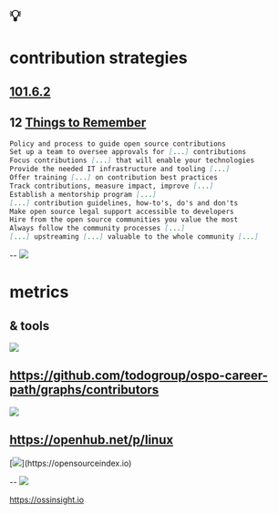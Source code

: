 # 💡
# contribution strategies

[101.6.2](https://digital-sustainability.github.io/module-eoss-ospo101/module6/#section-effective-upstream-contribution-strategies)
--
## 12 [Things to Remember](https://digital-sustainability.github.io/module-eoss-ospo101/module6/#things-to-remember)
``` md [1-3|4-6|7-9|10-12|]
Policy and process to guide open source contributions
Set up a team to oversee approvals for [...] contributions
Focus contributions [...] that will enable your technologies
Provide the needed IT infrastructure and tooling [...]
Offer training [...] on contribution best practices
Track contributions, measure impact, improve [...]
Establish a mentorship program [...]
[...] contribution guidelines, how-to's, do's and don'ts
Make open source legal support accessible to developers
Hire from the open source communities you value the most
Always follow the community processes [...]
[...] upstreaming [...] valuable to the whole community [...]
```
--
![](https://digital-sustainability.github.io/module-eoss-ospo101/module6/commits-over-time.png)

# metrics

& tools
--
[![](https://upload.wikimedia.org/wikipedia/commons/thumb/2/29/GitHub_logo_2013.svg/640px-GitHub_logo_2013.svg.png)](https://commons.wikimedia.org/wiki/File:GitHub_logo_2013.svg)

https://github.com/todogroup/ospo-career-path/graphs/contributors
--
![](https://github.com/blackducksoftware/ohloh-ui/blob/main/app/assets/images/sample_ohloh_analysis.jpg?raw=true)

https://openhub.net/p/linux
--
[![](https://classic.cdn.media.amplience.net/i/epammarketplace/BlogPost_OSCI_featured1?maxW=1200&qlt=80&fmt=jpg&bg=rgb(255,255,255)&version=1700560609013)](https://opensourceindex.io)

--
![](https://ossinsight.io/img/logo.svg)

https://ossinsight.io